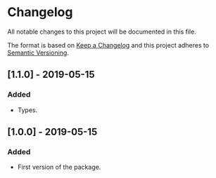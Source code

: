 # Changelog
All notable changes to this project will be documented in this file.

The format is based on [Keep a Changelog](http://keepachangelog.com/en/1.0.0/)
and this project adheres to [Semantic Versioning](http://semver.org/spec/v2.0.0.html).


## [1.1.0] - 2019-05-15
### Added
- Types.


## [1.0.0] - 2019-05-15
### Added
- First version of the package.
